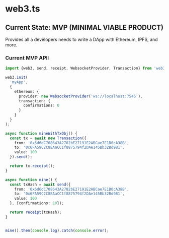 
# web3.ts

## Current State: MVP (MINIMAL VIABLE PRODUCT)

Provides all a developers needs to write a DApp with Ethereum, IPFS, and more.

### Current MVP API:

``` typescript
import {web3, send, receipt, WebsocketProvider, Transaction} from 'web3.ts';

web3.init(
  'myApp',
  {
    ethereum: {
      provider: new WebsocketProvider('ws://localhost:7545'),
      transaction: {
        confirmations: 0
      }
    }
  }
);

async function mineWithTxObj() {
  const tx = await new Transaction({
    from: '0x6d6dC708643A2782bE27191E2ABCae7E1B0cA38B',
    to: '0x6FA59C2C8EAaCC1f8875794f2DAe145Bb32Bd9B1',
    value: 100
  }).send();

  return tx.receipt();
}

async function mine() {
  const txHash = await send({
    from: '0x6d6dC708643A2782bE27191E2ABCae7E1B0cA38B',
    to: '0x6FA59C2C8EAaCC1f8875794f2DAe145Bb32Bd9B1',
    value: 100
  }, {confirmations: 10});

  return receipt(txHash);
}


mine().then(console.log).catch(console.error);

```
